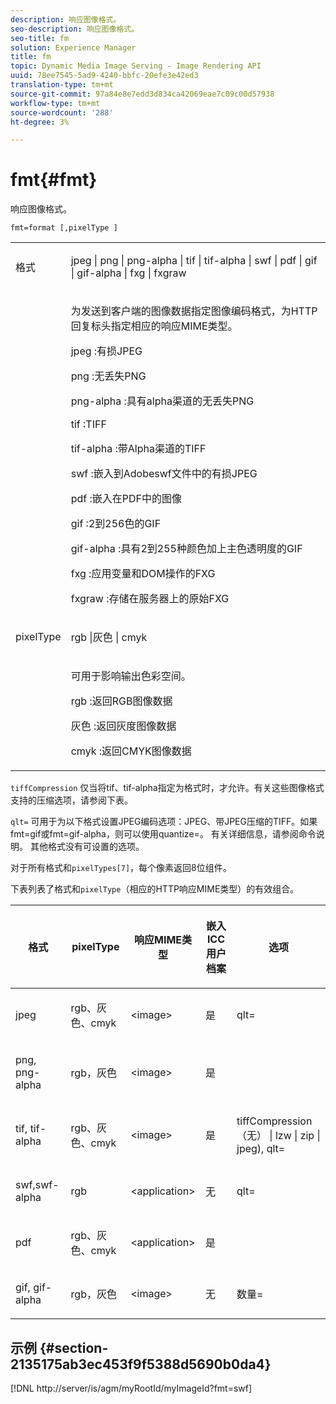 ```yaml
---
description: 响应图像格式。
seo-description: 响应图像格式。
seo-title: fm
solution: Experience Manager
title: fm
topic: Dynamic Media Image Serving - Image Rendering API
uuid: 78ee7545-5ad9-4240-bbfc-20efe3e42ed3
translation-type: tm+mt
source-git-commit: 97a84e8e7edd3d834ca42069eae7c09c00d57938
workflow-type: tm+mt
source-wordcount: '288'
ht-degree: 3%

---
```



# fmt{#fmt}

响应图像格式。

`fmt=format [,pixelType ]`

<table id="simpletable_66FAABB7BD7A4BBB815A570BEA4C1AE8"> 
 <tr class="strow"> 
  <td class="stentry"> <p><span class="codeph"> <span class="varname"> 格式</span> </span> </p></td> 
  <td class="stentry"> <p><span class="codeph"> jpeg | png | png-alpha | tif | tif-alpha | swf | pdf | gif | gif-alpha | fxg | fxgraw</span> </p></td> 
 </tr> 
 <tr class="strow"> 
  <td class="stentry"></td> 
  <td class="stentry"> <p> 为发送到客户端的图像数据指定图像编码格式，为HTTP回复标头指定相应的响应MIME类型。 </p> <p> <span class="codeph">  jpeg  </span>:有损JPEG </p> <p> <span class="codeph"> png  </span>:无丢失PNG </p> <p> <span class="codeph"> png-alpha  </span>:具有alpha渠道的无丢失PNG </p> <p> <span class="codeph">  tif  </span>:TIFF </p> <p> <span class="codeph"> tif-alpha  </span>:带Alpha渠道的TIFF </p> <p> <span class="codeph">  swf  </span>:嵌入到Adobeswf文件中的有损JPEG </p> <p> <span class="codeph"> pdf  </span>:嵌入在PDF中的图像 </p> <p> <span class="codeph"> gif  </span>:2到256色的GIF </p> <p> <span class="codeph"> gif-alpha  </span>:具有2到255种颜色加上主色透明度的GIF </p> <p> <span class="codeph"> fxg  </span>:应用变量和DOM操作的FXG </p> <p> <span class="codeph">  fxgraw  </span>:存储在服务器上的原始FXG </p> </td> 
 </tr> 
 <tr class="strow"> 
  <td class="stentry"> <p><span class="codeph"> <span class="varname"> pixelType</span> </span> </p></td> 
  <td class="stentry"> <p><span class="codeph"> rgb |灰色 | cmyk</span> </p></td> 
 </tr> 
 <tr class="strow"> 
  <td class="stentry"></td> 
  <td class="stentry"> <p> 可用于影响输出色彩空间。 </p> <p> <span class="codeph">  rgb  </span>:返回RGB图像数据 </p> <p> <span class="codeph"> 灰色 </span>:返回灰度图像数据 </p> <p> <span class="codeph"> cmyk  </span>:返回CMYK图像数据 </p> </td> 
 </tr> 
</table>

`tiffCompression` 仅当将tif、tif-alpha指定为格式时，才允许。有关这些图像格式支持的压缩选项，请参阅下表。

`qlt=` 可用于为以下格式设置JPEG编码选项：JPEG、带JPEG压缩的TIFF。如果fmt=gif或fmt=gif-alpha，则可以使用quantize=。 有关详细信息，请参阅命令说明。 其他格式没有可设置的选项。

对于所有格式和`pixelTypes[7]`，每个像素返回8位组件。

下表列表了格式和`pixelType`（相应的HTTP响应MIME类型）的有效组合。

<table id="table_54AFE58185004C74971EFBA845E177B6"> 
 <thead> 
  <tr> 
   <th colname="col1" class="entry"> <p><span class="varname"> 格式</span> </p> </th> 
   <th colname="col2" class="entry"> <p><span class="varname"> pixelType</span> </p> </th> 
   <th colname="col3" class="entry"> <p>响应MIME类型 </p> </th> 
   <th colname="col4" class="entry"> <p>嵌入ICC用户档案 </p> </th> 
   <th colname="col5" class="entry"> <p>选项 </p> </th> 
  </tr> 
 </thead>
 <tbody> 
  <tr> 
   <td> <p>jpeg </p> </td> 
   <td> <p>rgb、灰色、cmyk </p> </td> 
   <td> <p>&lt;image&gt; </p> </td> 
   <td> <p>是 </p> </td> 
   <td> <p><span class="codeph"> qlt=</span> </p> </td> 
  </tr> 
  <tr> 
   <td> <p>png, png-alpha </p> </td> 
   <td> <p>rgb，灰色 </p> </td> 
   <td> <p>&lt;image&gt; </p> </td> 
   <td> <p>是 </p> </td> 
   <td> <p> </p> </td> 
  </tr> 
  <tr> 
   <td> <p>tif, tif-alpha </p> </td> 
   <td> <p>rgb、灰色、cmyk </p> </td> 
   <td> <p>&lt;image&gt; </p> </td> 
   <td> <p>是 </p> </td> 
   <td> <p><span class="codeph"> <span class="varname"> tiffCompression</span> （无） | lzw | zip | jpeg), qlt=</span> </p> </td> 
  </tr> 
  <tr> 
   <td> <p>swf,swf-alpha </p> </td> 
   <td> <p>rgb </p> </td> 
   <td> <p>&lt;application&gt; </p> </td> 
   <td> <p>无 </p> </td> 
   <td> <p><span class="codeph"> qlt=  </span> </p> </td> 
  </tr> 
  <tr> 
   <td> <p>pdf </p> </td> 
   <td> <p>rgb、灰色、cmyk </p> </td> 
   <td> <p>&lt;application&gt; </p> </td> 
   <td> <p>是 </p> </td> 
   <td> <p> </p> </td> 
  </tr> 
  <tr> 
   <td> <p>gif, gif-alpha </p> </td> 
   <td> <p>rgb，灰色 </p> </td> 
   <td> <p>&lt;image&gt; </p> </td> 
   <td> <p>无 </p> </td> 
   <td> <p><span class="codeph"> 数量=</span> </p> </td> 
  </tr> 
 </tbody> 
</table>

## 示例 {#section-2135175ab3ec453f9f5388d5690b0da4}

[!DNL http://server/is/agm/myRootId/myImageId?fmt=swf]
